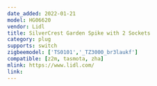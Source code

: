 ```yaml
---
date_added: 2022-01-21
model: HG06620
vendor: Lidl
title: SilverCrest Garden Spike with 2 Sockets
category: plug
supports: switch
zigbeemodel: ['TS0101','_TZ3000_br3laukf']
compatible: [z2m, tasmota, zha]
mlink: https://www.lidl.com/
link: 
---
```


